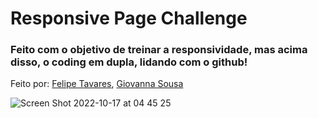 # Responsive Page Challenge
### Feito com o objetivo de treinar a responsividade, mas acima disso, o coding em dupla, lidando com o github!
Feito por:
[Felipe Tavares](https://github.com/xfelipetavares),
[Giovanna Sousa](https://github.com/GiovannaSDJ)

![Screen Shot 2022-10-17 at 04 45 25](https://user-images.githubusercontent.com/33338074/196118787-49b07d60-85b9-40a7-8dd3-7af83227613a.png)




